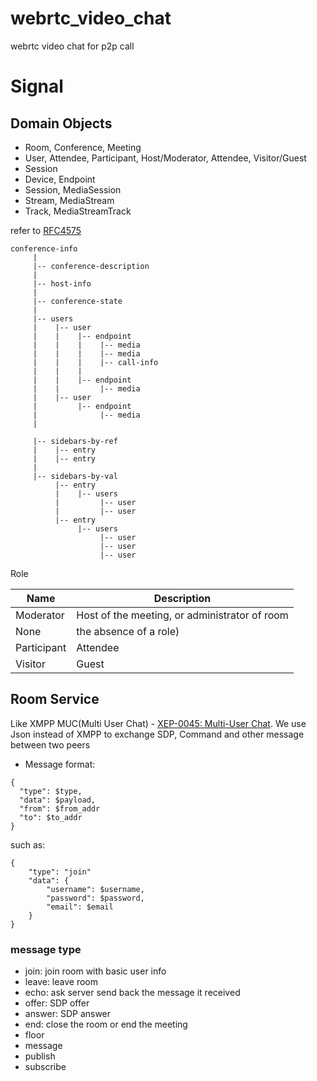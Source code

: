 # webrtc_video_chat

webrtc video chat for p2p call

# Signal

## Domain Objects

* Room, Conference, Meeting
* User, Attendee, Participant, Host/Moderator, Attendee, Visitor/Guest
* Session
* Device, Endpoint
* Session, MediaSession
* Stream, MediaStream
* Track, MediaStreamTrack

refer to [RFC4575](https://www.rfc-editor.org/rfc/rfc4575.htm)

```
conference-info
     |
     |-- conference-description
     |
     |-- host-info
     |
     |-- conference-state
     |
     |-- users
     |    |-- user
     |    |    |-- endpoint
     |    |    |    |-- media
     |    |    |    |-- media
     |    |    |    |-- call-info
     |    |    |
     |    |    |-- endpoint
     |    |         |-- media
     |    |-- user
     |         |-- endpoint
     |              |-- media
     |

     |-- sidebars-by-ref
     |    |-- entry
     |    |-- entry
     |
     |-- sidebars-by-val
          |-- entry
          |    |-- users
          |         |-- user
          |         |-- user
          |-- entry
               |-- users
                    |-- user
                    |-- user
                    |-- user

```

Role

Name |	Description
-----|-----
Moderator	| Host of the meeting, or administrator of room
None| the absence of a role)
Participant | Attendee
Visitor | Guest


## Room Service

Like XMPP MUC(Multi User Chat) - [XEP-0045: Multi-User Chat](https://xmpp.org/extensions/xep-0045.html).
We use Json instead of XMPP to exchange SDP, Command and other message between two peers


* Message format:

```
{
  "type": $type,
  "data": $payload,
  "from": $from_addr
  "to": $to_addr
}
```

such as:

```
{
    "type": "join"
    "data": {
        "username": $username,
        "password": $password,
        "email": $email
    }
}
```

### message type

* join: join room with basic user info
* leave: leave room
* echo: ask server send back the message it received
* offer: SDP offer
* answer: SDP answer
* end: close the room or end the meeting
* floor
* message
* publish
* subscribe
